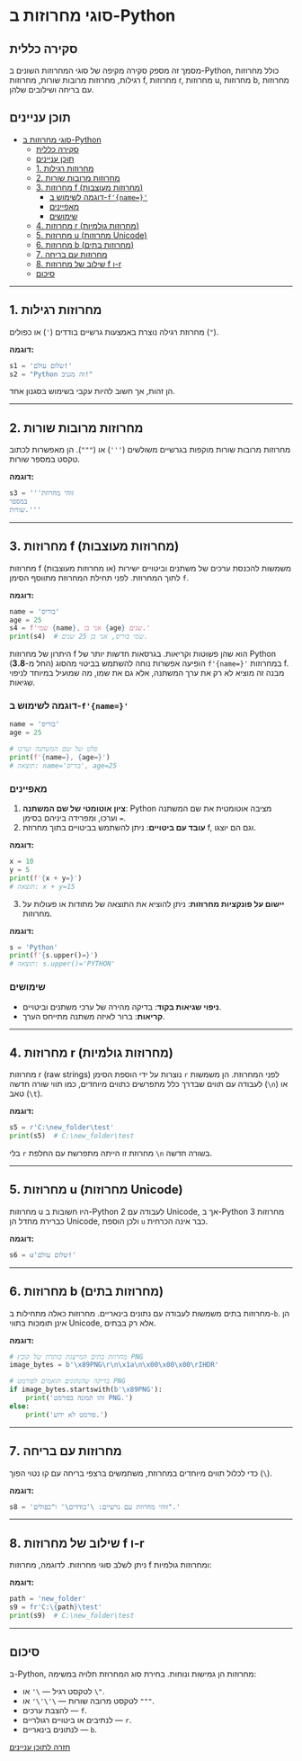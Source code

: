 # סוגי מחרוזות ב-Python

## סקירה כללית

מסמך זה מספק סקירה מקיפה של סוגי המחרוזות השונים ב-Python, כולל מחרוזות רגילות, מחרוזות מרובות שורות, מחרוזות f, מחרוזות r, מחרוזות u, מחרוזות b, מחרוזות עם בריחה ושילובים שלהן.

## תוכן עניינים

- [סוגי מחרוזות ב-Python](#סוגי-מחרוזות-ב-python)
  - [סקירה כללית](#סקירה-כללית)
  - [תוכן עניינים](#תוכן-עניינים)
  - [1. מחרוזות רגילות](#1-מחרוזות-רגילות)
  - [2. מחרוזות מרובות שורות](#2-מחרוזות-מרובות-שורות)
  - [3. מחרוזות f (מחרוזות מעוצבות)](#3-מחרוזות-f-מחרוזות-מעוצבות)
    - [דוגמה לשימוש ב-`f'{name=}'`](#דוגמה-לשימוש-ב-fname)
    - [מאפיינים](#מאפיינים)
    - [שימושים](#שימושים)
  - [4. מחרוזות r (מחרוזות גולמיות)](#4-מחרוזות-r-מחרוזות-גולמיות)
  - [5. מחרוזות u (מחרוזות Unicode)](#5-מחרוזות-u-מחרוזות-unicode)
  - [6. מחרוזות b (מחרוזות בתים)](#6-מחרוזות-b-מחרוזות-בתים)
  - [7. מחרוזות עם בריחה](#7-מחרוזות-עם-בריחה)
  - [8. שילוב של מחרוזות f ו-r](#8-שילוב-של-מחרוזות-f-ו-r)
  - [סיכום](#סיכום)

---

## 1. מחרוזות רגילות

מחרוזת רגילה נוצרת באמצעות גרשיים בודדים (`'`) או כפולים (`"`).

**דוגמה:**

```python
s1 = 'שלום עולם!'
s2 = "Python זה מגניב!"
```

הן זהות, אך חשוב להיות עקבי בשימוש בסגנון אחד.

---

## 2. מחרוזות מרובות שורות

מחרוזות מרובות שורות מוקפות בגרשיים משולשים (`'''`) או (`"""`). הן מאפשרות לכתוב טקסט במספר שורות.

**דוגמה:**

```python
s3 = '''זוהי מחרוזת
במספר
שורות.'''
```

---

## 3. מחרוזות f (מחרוזות מעוצבות)

מחרוזות f (או מחרוזות מעוצבות) משמשות להכנסת ערכים של משתנים וביטויים ישירות לתוך המחרוזת. לפני תחילת המחרוזת מתווסף הסימן `f`.

**דוגמה:**

```python
name = 'בוריס'
age = 25
s4 = f'שמי {name}, אני בן {age} שנים.'
print(s4)  # שמי בוריס, אני בן 25 שנים.
```

היתרון של מחרוזות f הוא שהן פשוטות וקריאות. בגרסאות חדשות יותר של Python (החל מ-**3.8**) הופיעה אפשרות נוחה להשתמש בביטוי מהסוג `f'{name=}'` במחרוזות f. מבנה זה מוציא לא רק את ערך המשתנה, אלא גם את שמו, מה שמועיל במיוחד לניפוי שגיאות.

### דוגמה לשימוש ב-`f'{name=}'`

```python
name = 'בוריס'
age = 25

# פלט של שם המשתנה וערכו
print(f'{name=}, {age=}')
# תוצאה: name='בוריס', age=25
```

### מאפיינים

1. **ציון אוטומטי של שם המשתנה**: Python מציבה אוטומטית את שם המשתנה וערכו, ומפרידה ביניהם בסימן `=`.
2. **עובד עם ביטויים**: ניתן להשתמש בביטויים בתוך מחרוזת f, וגם הם יוצגו.

**דוגמה:**

```python
x = 10
y = 5
print(f'{x + y=}')
# תוצאה: x + y=15
```

3. **יישום על פונקציות מחרוזות**: ניתן להוציא את התוצאה של מתודות או פעולות על מחרוזות.

**דוגמה:**

```python
s = 'Python'
print(f'{s.upper()=}')
# תוצאה: s.upper()='PYTHON'
```

### שימושים

- **ניפוי שגיאות בקוד**: בדיקה מהירה של ערכי משתנים וביטויים.
- **קריאות**: ברור לאיזה משתנה מתייחס הערך.

---

## 4. מחרוזות r (מחרוזות גולמיות)

מחרוזות r (raw strings) נוצרות על ידי הוספת הסימן `r` לפני המחרוזת. הן משמשות לעבודה עם תווים שבדרך כלל מתפרשים כתווים מיוחדים, כמו תווי שורה חדשה (`\n`) או טאב (`\t`).

**דוגמה:**

```python
s5 = r'C:\new_folder\test'
print(s5)  # C:\new_folder\test
```

בלי `r` מחרוזת זו הייתה מתפרשת עם החלפת `\n` בשורה חדשה.

---

## 5. מחרוזות u (מחרוזות Unicode)

מחרוזות u היו חשובות ב-Python 2 לעבודה עם Unicode, אך ב-Python 3 מחרוזות כברירת מחדל הן Unicode, ולכן הוספת `u` כבר אינה הכרחית.

**דוגמה:**

```python
s6 = u'שלום עולם!'
```

---

## 6. מחרוזות b (מחרוזות בתים)

מחרוזות בתים משמשות לעבודה עם נתונים בינאריים. מחרוזות כאלה מתחילות ב-`b`. הן אינן תומכות בתווי Unicode, אלא רק בבתים.

**דוגמה:**

```python
# מחרוזת בתים המייצגת כותרת של קובץ PNG
image_bytes = b'\x89PNG\r\n\x1a\n\x00\x00\x00\rIHDR'

# בדיקה שהנתונים תואמים לפורמט PNG
if image_bytes.startswith(b'\x89PNG'):
    print('זהו תמונה בפורמט PNG.')
else:
    print('פורמט לא ידוע.')
```

---

## 7. מחרוזות עם בריחה

כדי לכלול תווים מיוחדים במחרוזת, משתמשים ברצפי בריחה עם קו נטוי הפוך (`\`).

**דוגמה:**

```python
s8 = 'זוהי מחרוזת עם גרשיים: \'בודדים\' ו"כפולים".'
```

---

## 8. שילוב של מחרוזות f ו-r

ניתן לשלב סוגי מחרוזות. לדוגמה, מחרוזות f ומחרוזות גולמיות:

**דוגמה:**

```python
path = 'new_folder'
s9 = fr'C:\{path}\test'
print(s9)  # C:\new_folder\test
```

---

## סיכום

ב-Python, מחרוזות הן גמישות ונוחות. בחירת סוג המחרוזת תלויה במשימה:
- לטקסט רגיל — `\'` או `\"`.
- לטקסט מרובה שורות — `\'\'\'` או `"""`.
- להצבת ערכים — `f`.
- לנתיבים או ביטויים רגולריים — `r`.
- לנתונים בינאריים — `b`.

[חזרה לתוכן עניינים](https://github.com/hypo69/101_python_computer_games_ru/blob/master/cheet_sheets#readme)